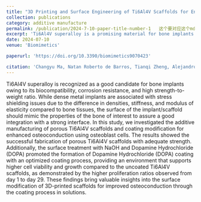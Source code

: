 ```yaml
---
title: "3D Printing and Surface Engineering of Ti6Al4V Scaffolds for Enhanced Osseointegration in an In Vitro Study,"
collection: publications  
category: additive manufacture
permalink: /publication/2024-7-10-paper-title-number-1   这个要对应这个md文件的名字
excerpt: 'Ti6Al4V superalloy is a promising material for bone implants due to its biocompatibility, corrosion resistance, and high strength-to-weight ratio. To address stress shielding from dense implants, scaffold surfaces should mimic bone properties for better integration. This study explores additive manufacturing of porous Ti6Al4V scaffolds and surface coating for enhanced osteoconduction using osteoblast cells. Porous scaffolds with sufficient strength were successfully fabricated. Surface treatment with NaOH and Dopamine Hydrochloride (DOPA) led to an optimized coating that improved cell viability and growth compared to uncoated scaffolds, as shown by higher proliferation from day 1 to 29. These results highlight the potential of coating-modified 3D-printed scaffolds for improved bone integration.' 
date: 2024-07-10
venue: 'Biomimetics'

paperurl: 'https://doi.org/10.3390/biomimetics9070423'

citation: 'Changyu Ma, Natan Roberto de Barros, Tianqi Zheng, Alejandro Gomez, Marshall Doyle, Jianhao Zhu, Himansu Sekhar Nanda, Xiaochun Li, Ali Khademhosseini, Bingbing Li*'
---
```

Ti6Al4V superalloy is recognized as a good candidate for bone implants owing to its biocompatibility, corrosion resistance, and high strength-to-weight ratio. While dense metal implants are associated with stress shielding issues due to the difference in densities, stiffness, and modulus of elasticity compared to bone tissues, the surface of the implant/scaffold should mimic the properties of the bone of interest to assure a good integration with a strong interface. In this study, we investigated the additive manufacturing of porous Ti6Al4V scaffolds and coating modification for enhanced osteoconduction using osteoblast cells. The results showed the successful fabrication of porous Ti6Al4V scaffolds with adequate strength. Additionally, the surface treatment with NaOH and Dopamine Hydrochloride (DOPA) promoted the formation of Dopamine Hydrochloride (DOPA) coating with an optimized coating process, providing an environment that supports higher cell viability and growth compared to the uncoated Ti6Al4V scaffolds, as demonstrated by the higher proliferation ratios observed from day 1 to day 29. These findings bring valuable insights into the surface modification of 3D-printed scaffolds for improved osteoconduction through the coating process in solutions.
